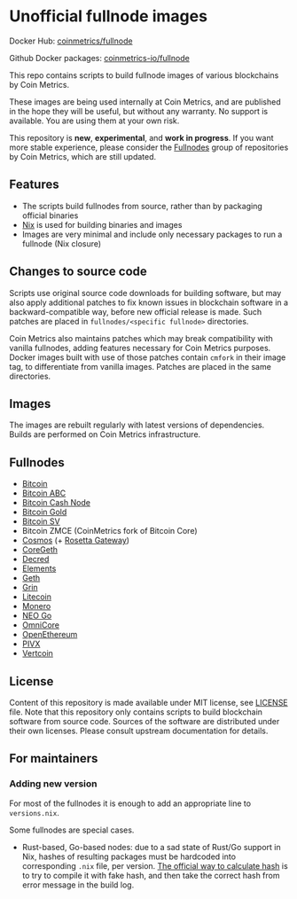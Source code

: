 # Unofficial fullnode images

Docker Hub: [coinmetrics/fullnode](https://hub.docker.com/r/coinmetrics/fullnode)

Github Docker packages: [coinmetrics-io/fullnode](https://github.com/coinmetrics-io/fullnode/packages)

This repo contains scripts to build fullnode images of various blockchains by Coin Metrics.

These images are being used internally at Coin Metrics, and are published in the hope they will be useful, but without any warranty.
No support is available. You are using them at your own risk.

This repository is **new**, **experimental**, and **work in progress**. If you want more stable experience, please consider the [Fullnodes](https://gitlab.com/coinmetrics/fullnodes) group of repositories by Coin Metrics, which are still updated.

## Features

* The scripts build fullnodes from source, rather than by packaging official binaries
* [Nix](https://nixos.org/nix/) is used for building binaries and images
* Images are very minimal and include only necessary packages to run a fullnode (Nix closure)

## Changes to source code

Scripts use original source code downloads for building software, but may also apply additional patches to fix known issues in blockchain software in a backward-compatible way, before new official release is made.
Such patches are placed in `fullnodes/<specific fullnode>` directories.

Coin Metrics also maintains patches which may break compatibility with vanilla fullnodes, adding features necessary for Coin Metrics purposes. Docker images built with use of those patches contain `cmfork` in their image tag, to differentiate from vanilla images. Patches are placed in the same directories.

## Images

The images are rebuilt regularly with latest versions of dependencies. Builds are performed on Coin Metrics infrastructure.

## Fullnodes

* [Bitcoin](https://bitcoincore.org/)
* [Bitcoin ABC](https://github.com/Bitcoin-ABC/bitcoin-abc)
* [Bitcoin Cash Node](https://gitlab.com/bitcoin-cash-node/bitcoin-cash-node)
* [Bitcoin Gold](https://github.com/BTCGPU/BTCGPU)
* [Bitcoin SV](https://bitcoinsv.io/)
* Bitcoin ZMCE (CoinMetrics fork of Bitcoin Core)
* [Cosmos](https://github.com/cosmos/gaia) (+ [Rosetta Gateway](https://github.com/tendermint/cosmos-rosetta-gateway))
* [CoreGeth](https://github.com/etclabscore/core-geth)
* [Decred](https://github.com/decred/dcrd)
* [Elements](https://github.com/ElementsProject/elements)
* [Geth](https://github.com/ethereum/go-ethereum)
* [Grin](https://github.com/mimblewimble/grin)
* [Litecoin](https://github.com/litecoin-project/litecoin)
* [Monero](https://github.com/monero-project/monero)
* [NEO Go](https://github.com/nspcc-dev/neo-go)
* [OmniCore](https://github.com/OmniLayer/omnicore)
* [OpenEthereum](https://github.com/openethereum/openethereum)
* [PIVX](https://github.com/PIVX-Project/PIVX)
* [Vertcoin](https://github.com/vertcoin-project/vertcoin-core)

## License

Content of this repository is made available under MIT license, see [LICENSE](LICENSE) file.
Note that this repository only contains scripts to build blockchain software from source code.
Sources of the software are distributed under their own licenses.
Please consult upstream documentation for details.

## For maintainers

### Adding new version

For most of the fullnodes it is enough to add an appropriate line to `versions.nix`.

Some fullnodes are special cases.

* Rust-based, Go-based nodes: due to a sad state of Rust/Go support in Nix, hashes of resulting packages must be hardcoded into corresponding `.nix` file, per version. [The official way to calculate hash](https://nixos.org/nixpkgs/manual/#compiling-rust-applications-with-cargo) is to try to compile it with fake hash, and then take the correct hash from error message in the build log.
